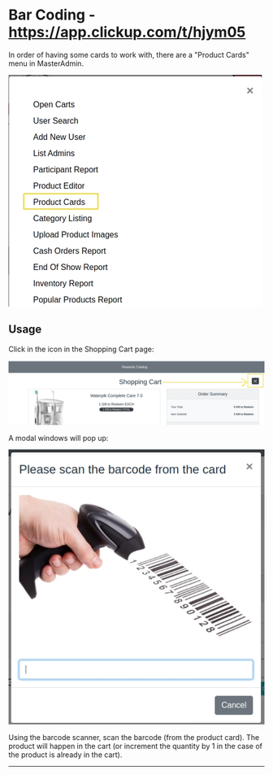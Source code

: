 # Bar Coding - https://app.clickup.com/t/hjym05

In order of having some cards to work with, there are a "Product Cards"  menu in MasterAdmin.

![ProductCardsList](./ProductCardsList.jpg)

## Usage 

Click in the icon in the Shopping Cart page:

![BarCodingIcon](./BarCodingIcon.jpg)

A modal windows will pop up:

![BarCodingModal](./BarCodingModal.jpg)

Using the barcode scanner, scan the barcode (from the product card).
The product will happen in the cart (or increment the quantity by 1 in the case of the product is already in the cart).

---